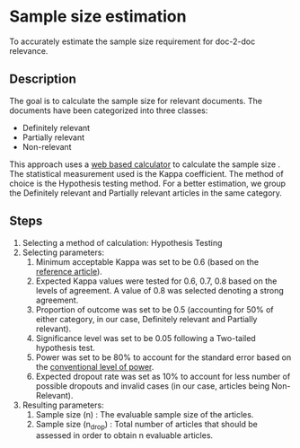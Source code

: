 # Sample size estimation
To accurately estimate the sample size requirement for doc-2-doc relevance.

## Description
 
The goal is to calculate the sample size for relevant documents. The documents have been categorized into three classes:
+ Definitely relevant
+ Partially relevant
+ Non-relevant

This approach uses a [web based calculator](https://wnarifin.github.io/ssc/sskappa.html) to calculate the sample size . The statistical measurement used is the Kappa coefficient. The method of choice is the Hypothesis testing method. For a better estimation, we group the Definitely relevant and Partially relevant articles in the same category. 

## Steps

1. Selecting a method of calculation: Hypothesis Testing
2. Selecting parameters:
   1. Minimum acceptable Kappa was set to be 0.6 (based on the [reference article](https://doi.org/10.21315/eimj2018.10.3.8)).
   2. Expected Kappa values were tested for 0.6, 0.7, 0.8 based on the levels of agreement. A value of 0.8 was selected denoting a strong agreement.
   3. Proportion of outcome was set to be 0.5 (accounting for 50% of either category, in our case, Definitely relevant and Partially relevant).
   4. Significance level was set to be  0.05 following a Two-tailed hypothesis test.
   5. Power was set to be 80% to account for the standard error based on the [conventional level of power](http://www.stat.columbia.edu/~gelman/stuff_for_blog/chap20.pdf).
   6. Expected dropout rate was set as 10% to account for less number of possible dropouts and invalid cases (in our case, articles being Non-Relevant).
3. Resulting parameters:
   1. Sample size (n) : The evaluable sample size of the articles.
   2. Sample size (n<sub>drop</sub>) : Total number of articles that should be assessed in order to obtain n evaluable articles.





